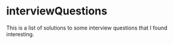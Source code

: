 # interviewQuestions
This is a list of solutions to some interview questions that I found interesting.
